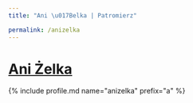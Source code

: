 ```yaml
---
title: "Ani \u017Belka | Patromierz"

permalink: /anizelka
---
```


# [Ani Żelka](https://patronite.pl/anizelka)

{% include profile.md name="anizelka" prefix="a" %}

